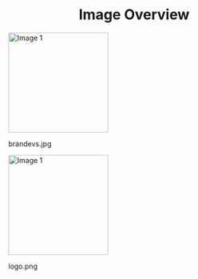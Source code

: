 <h1 style ="text-align: center;"> Image Overview </h1>
<div>
<div style="width="20%">
<img src="https://media.evkx.net/multimedia/models/lucid/brandevs_xst.jpg" alt="Image 1" style="width: 200px;">
<p>brandevs.jpg</p>
</div>
<div style="width="20%">
<img src="https://media.evkx.net/multimedia/models/lucid/logo_xst.png" alt="Image 1" style="width: 200px;">
<p>logo.png</p>
</div>
</div>
